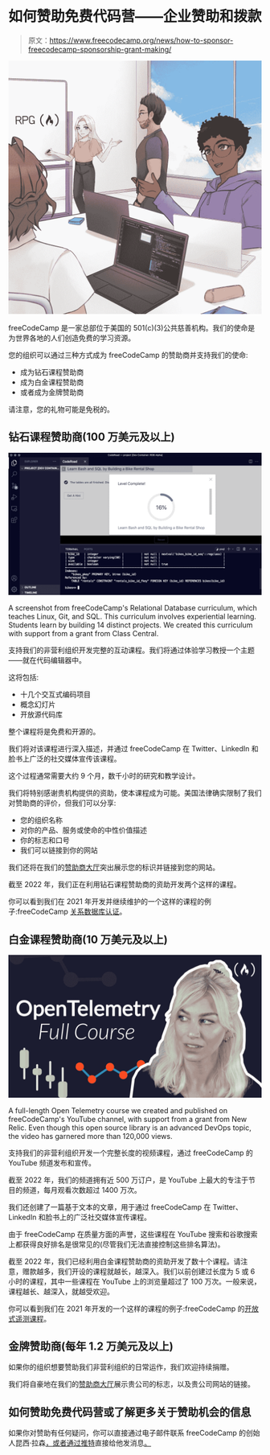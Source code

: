 # 如何赞助免费代码营——企业赞助和拨款

> 原文：<https://www.freecodecamp.org/news/how-to-sponsor-freecodecamp-sponsorship-grant-making/>

![Learn-to-Code-RPG-OST](img/d4ee12f14734dcc68a9f06288939efe3.png)

freeCodeCamp 是一家总部位于美国的 501(c)(3)公共慈善机构。我们的使命是为世界各地的人们创造免费的学习资源。

您的组织可以通过三种方式成为 freeCodeCamp 的赞助商并支持我们的使命:

*   成为钻石课程赞助商
*   成为白金课程赞助商
*   或者成为金牌赞助商

请注意，您的礼物可能是免税的。

## 钻石课程赞助商(100 万美元及以上)

![Screen-Shot-2021-09-12-at-9.22.55-PM](img/a8cc3495309c135ce3c5d9591408af73.png)

A screenshot from freeCodeCamp's Relational Database curriculum, which teaches Linux, Git, and SQL. This curriculum involves experiential learning. Students learn by building 14 distinct projects. We created this curriculum with support from a grant from Class Central.

支持我们的非营利组织开发完整的互动课程。我们将通过体验学习教授一个主题——就在代码编辑器中。

这将包括:

*   十几个交互式编码项目
*   概念幻灯片
*   开放源代码库

整个课程将是免费和开源的。

我们将对该课程进行深入描述，并通过 freeCodeCamp 在 Twitter、LinkedIn 和脸书上广泛的社交媒体宣传该课程。

这个过程通常需要大约 9 个月，数千小时的研究和教学设计。

我们将特别感谢贵机构提供的资助，使本课程成为可能。美国法律确实限制了我们对赞助商的评价，但我们可以分享:

*   您的组织名称
*   对你的产品、服务或使命的中性价值描述
*   你的标志和口号
*   我们可以链接到你的网站

我们还将在我们的[赞助商大厅](https://www.freecodecamp.org/news/sponsors)突出展示您的标识并链接到您的网站。

截至 2022 年，我们正在利用钻石课程赞助商的资助开发两个这样的课程。

你可以看到我们在 2021 年开发并继续维护的一个这样的课程的例子:freeCodeCamp [关系数据库认证](https://www.freecodecamp.org/news/how-to-run-freecodecamps-relational-databases-curriculum-using-docker-vscode-and-coderoad/)。

## 白金课程赞助商(10 万美元及以上)

![opentelemetry-course](img/10a7cff54adc78ee25361df7d0f709bc.png)

A full-length Open Telemetry course we created and published on freeCodeCamp's YouTube channel, with support from a grant from New Relic. Even though this open source library is an advanced DevOps topic, the video has garnered more than 120,000 views.

支持我们的非营利组织开发一个完整长度的视频课程，通过 freeCodeCamp 的 YouTube 频道发布和宣传。

截至 2022 年，我们的频道拥有近 500 万订户，是 YouTube 上最大的专注于节目的频道，每月观看次数超过 1400 万次。

我们还创建了一篇基于文本的文章，用于通过 freeCodeCamp 在 Twitter、LinkedIn 和脸书上的广泛社交媒体宣传课程。

由于 freeCodeCamp 在质量方面的声誉，这些课程在 YouTube 搜索和谷歌搜索上都获得良好排名是很常见的(尽管我们无法直接控制这些排名算法)。

截至 2022 年，我们已经利用白金课程赞助商的资助开发了数十个课程。请注意，赠款越多，我们开设的课程就越长，越深入。我们以前创建过长度为 5 或 6 小时的课程，其中一些课程在 YouTube 上的浏览量超过了 100 万次。一般来说，课程越长、越深入，就越受欢迎。

你可以看到我们在 2021 年开发的一个这样的课程的例子:freeCodeCamp 的[开放式遥测课程](https://www.freecodecamp.org/news/how-to-use-opentelemetry/)。

## 金牌赞助商(每年 1.2 万美元及以上)

如果你的组织想要赞助我们非营利组织的日常运作，我们欢迎持续捐赠。

我们将自豪地在我们的[赞助商大厅](https://www.freecodecamp.org/news/sponsors/)展示贵公司的标志，以及贵公司网站的链接。

## 如何赞助免费代码营或了解更多关于赞助机会的信息

如果你对赞助有任何疑问，你可以直接通过电子邮件联系 freeCodeCamp 的创始人昆西·拉森[，或者通过推特](mailto:quincy@freecodecamp.org)直接给他发消息[。](https://www.twitter.com/ossia)